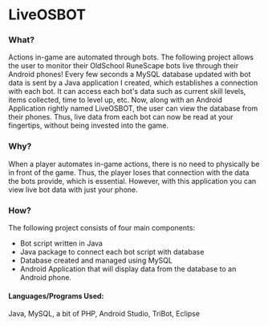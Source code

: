 # LiveOSBOT

### What?

Actions in-game are automated through bots.
The following project allows the user to monitor their OldSchool RuneScape bots live through their Android phones! Every few seconds a MySQL database updated with bot data is sent by a Java application I created, which establishes a connection with each bot. It can access each bot's data such as current skill levels, items collected, time to level up, etc. Now, along with an Android Application rightly named LiveOSBOT, the user can view the database from their phones. Thus, live data from each bot can now be read at your fingertips, without being invested into the game.

### Why?


When a player automates in-game actions, there is no need to physically be in front of the game. Thus, the player loses that connection with the data the bots provide, which is essential. However, with this application you can view live bot data with just your phone. 

### How?


The following project consists of four main components:
* Bot script written in Java
* Java package to connect each bot script with database
* Database created and managed using MySQL
* Android Application that will display data from the database to an Android phone.

#### Languages/Programs Used:
Java, MySQL, a bit of PHP, Android Studio, TriBot, Eclipse



